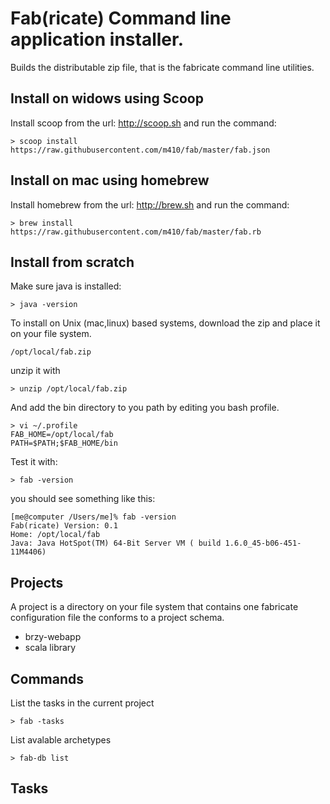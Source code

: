 # Fab(ricate)  Command line application installer.

Builds the distributable zip file, that is the fabricate command line utilities.

## Install on widows using Scoop

Install scoop from the url: http://scoop.sh and run the command:
    
    > scoop install https://raw.githubusercontent.com/m410/fab/master/fab.json

## Install on mac using homebrew

Install homebrew from the url: http://brew.sh and run the command:
    
    > brew install https://raw.githubusercontent.com/m410/fab/master/fab.rb

## Install from scratch

Make sure java is installed:

    > java -version

To install on Unix (mac,linux) based systems, download the zip and place it on your file
system.

    /opt/local/fab.zip

unzip it with

    > unzip /opt/local/fab.zip

And add the bin directory to you path by editing you bash profile.

    > vi ~/.profile
    FAB_HOME=/opt/local/fab
    PATH=$PATH;$FAB_HOME/bin


Test it with:

    > fab -version

you should see something like this:

    [me@computer /Users/me]% fab -version
    Fab(ricate) Version: 0.1
    Home: /opt/local/fab
    Java: Java HotSpot(TM) 64-Bit Server VM ( build 1.6.0_45-b06-451-11M4406)

## Projects

A project is a directory on your file system that contains one fabricate configuration
file the conforms to a project schema.

 -  brzy-webapp
 -  scala library

## Commands

List the tasks in the current project

    > fab -tasks

List avalable archetypes

    > fab-db list


## Tasks

